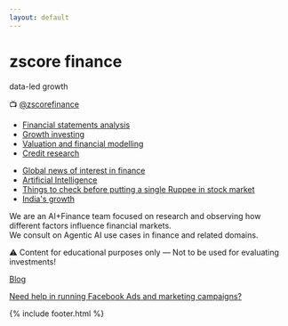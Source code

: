 ```yaml
---
layout: default
---
```


<div class="row content center-align">
    <h1>zscore finance</h1>
    <p>data-led growth</p>
    <p>📺 <a href="https://youtube.com/@zscorefinance">@zscorefinance</a></p>
</div>
<div class="row content">
    <div class="col-md-6">
        <ul>
            <li><a href="/financial-statement-analysis">Financial statements analysis</a></li>
            <li><a href="/growth-investing">Growth investing</a></li>
            <li><a href="/valuation-and-financial-modelling">Valuation and financial modelling</a></li>
            <li><a href="/credit-research">Credit research</a></li>
        </ul>
    </div>
    <div class="col-md-6">
        <ul>
            <li><a href="/global-finance-news">Global news of interest in finance</a></li>
            <li><a href="/ai">Artificial Intelligence</a></li>
            <li><a href="/checklist">Things to check before putting a single Ruppee in stock market</a></li>
            <li><a href="/growth-investing">India's growth</a></li>
        </ul>
    </div>
</div>
<div class="row content center-align">
    <div class="col-md-12">
        <p>We are an AI+Finance team focused on research and observing how different factors influence financial
            markets.
            <br />
            We consult on Agentic AI use cases in finance and related domains.
        </p>
        <p>⚠️ Content for educational purposes only — Not to be
            used for evaluating investments!</p>
        <p><a href="/blog">Blog</a></p>
        <p><a href="#">Need help in running Facebook Ads and marketing campaigns?</a></p>
    </div>
</div>
{% include footer.html %}
